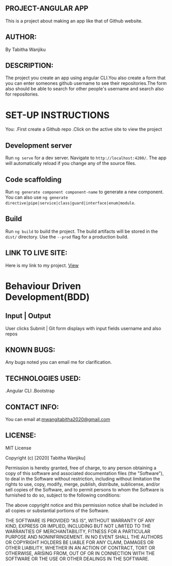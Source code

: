 ## PROJECT-ANGULAR APP
 This is a project about making an app like that of Github website.
## AUTHOR:
By Tabitha Wanjiku
## DESCRIPTION:
The project you create an app using angular CLI.You also create a form that you can enter someones github username to see their repositories.The form also should be able to search for other people's username and search also for repositories.
# SET-UP INSTRUCTIONS
You:
.First create a Github repo
.Click on the active site to view the project


## Development server

Run `ng serve` for a dev server. Navigate to `http://localhost:4200/`. The app will automatically reload if you change any of the source files.

## Code scaffolding

Run `ng generate component component-name` to generate a new component. You can also use `ng generate directive|pipe|service|class|guard|interface|enum|module`.

## Build

Run `ng build` to build the project. The build artifacts will be stored in the `dist/` directory. Use the `--prod` flag for a production build.

## LINK TO LIVE SITE:
Here is my link to my project.
<a href="https://tw8130.github.io/IP-1-Quote/">View</a>

# Behaviour Driven Development(BDD)
Input                      |                      Output
--------------------------------------------------------------------------------------	               

User clicks Submit       |	Git form displays with input fields username and also repos

## KNOWN BUGS:
Any bugs noted you can email me for clarification.
## TECHNOLOGIES USED:
.Angular CLI
.Bootstrap
## CONTACT INFO:
You can email at:mwangitabitha2020@gmail.com
## LICENSE:
MIT License

Copyright (c) [2020] Tabitha Wanjiku]

Permission is hereby granted, free of charge, to any person obtaining a copy of this software and associated documentation files (the "Software"), to deal in the Software without restriction, including without limitation the rights to use, copy, modify, merge, publish, distribute, sublicense, and/or sell copies of the Software, and to permit persons to whom the Software is furnished to do so, subject to the following conditions:

The above copyright notice and this permission notice shall be included in all copies or substantial portions of the Software.

THE SOFTWARE IS PROVIDED "AS IS", WITHOUT WARRANTY OF ANY KIND, EXPRESS OR IMPLIED, INCLUDING BUT NOT LIMITED TO THE WARRANTIES OF MERCHANTABILITY, FITNESS FOR A PARTICULAR PURPOSE AND NONINFRINGEMENT. IN NO EVENT SHALL THE AUTHORS OR COPYRIGHT HOLDERS BE LIABLE FOR ANY CLAIM, DAMAGES OR OTHER LIABILITY, WHETHER IN AN ACTION OF CONTRACT, TORT OR OTHERWISE, ARISING FROM, OUT OF OR IN CONNECTION WITH THE SOFTWARE OR THE USE OR OTHER DEALINGS IN THE SOFTWARE.

